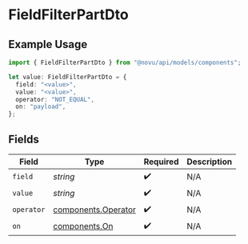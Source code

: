 # FieldFilterPartDto

## Example Usage

```typescript
import { FieldFilterPartDto } from "@novu/api/models/components";

let value: FieldFilterPartDto = {
  field: "<value>",
  value: "<value>",
  operator: "NOT_EQUAL",
  on: "payload",
};
```

## Fields

| Field                                                      | Type                                                       | Required                                                   | Description                                                |
| ---------------------------------------------------------- | ---------------------------------------------------------- | ---------------------------------------------------------- | ---------------------------------------------------------- |
| `field`                                                    | *string*                                                   | :heavy_check_mark:                                         | N/A                                                        |
| `value`                                                    | *string*                                                   | :heavy_check_mark:                                         | N/A                                                        |
| `operator`                                                 | [components.Operator](../../models/components/operator.md) | :heavy_check_mark:                                         | N/A                                                        |
| `on`                                                       | [components.On](../../models/components/on.md)             | :heavy_check_mark:                                         | N/A                                                        |